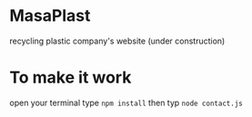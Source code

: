 # MasaPlast
recycling plastic company's website (under construction)
# To make it work 
open your terminal type `npm install` then typ `node contact.js`
